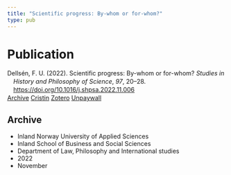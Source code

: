 ```yaml
---
title: "Scientific progress: By-whom or for-whom?"
type: pub
---
```

<h1>Publication</h1>
<article id="csl-bib-container-YW4Y3AKN" class="csl-bib-container">
  <div class="csl-bib-body" style="line-height: 1.35; padding-left: 1em; text-indent:-1em;">
  <div class="csl-entry">Dells&#xE9;n, F. U. (2022). Scientific progress: By-whom or for-whom? <i>Studies in History and Philosophy of Science</i>, <i>97</i>, 20&#x2013;28. <a href="https://doi.org/10.1016/j.shpsa.2022.11.006">https://doi.org/10.1016/j.shpsa.2022.11.006</a></div>
</div>
  <div class="csl-bib-buttons">
    <a href="#taxonomy-article-YW4Y3AKN" class="csl-bib-button">Archive</a>
    <a href="https://app.cristin.no/results/show.jsf?id=2076879" alt="Cristin URL" class="csl-bib-button">Cristin</a>
    <a href="http://zotero.org/groups/5022929/items/YW4Y3AKN" alt="Zotero URL" class="csl-bib-button">Zotero</a>
    <a href="https://doi.org/10.1016/j.shpsa.2022.11.006" class="csl-bib-button">Unpaywall</a>
  </div>
  <div id="csl-bib-meta-container-YW4Y3AKN"></div>
</article>
<div id="csl-bib-meta-YW4Y3AKN" class="csl-bib-meta">
  <article id="taxonomy-article-YW4Y3AKN" class="taxonomy-article">
    <h1>Archive</h1>
    <ul>
      <li>Inland Norway University of Applied Sciences</li>
      <li>Inland School of Business and Social Sciences</li>
      <li>Department of Law, Philosophy and International studies</li>
      <li>2022</li>
      <li>November</li>
    </ul>
  </article>
</div>
